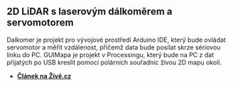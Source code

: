 ## 2D LiDAR s laserovým dálkoměrem a servomotorem
Dalkomer je projekt pro vývojové prostředí Arduino IDE, který bude ovládat servomotor a měřit vzdálenost, přičemž data bude posílat skrze sériovou linku do PC. GUIMapa je projekt v Processingu, který bude na PC z dat přijatých po USB kreslit pomocí polárních souřadnic živou 2D mapu okolí.
 - **[Článek na Živě.cz](https://www.zive.cz/clanky/programovani-elektroniky-postavime-si-levny-2d-lidar-s-dosahem-az-8-metru/sc-3-a-209462/default.aspx
)**
